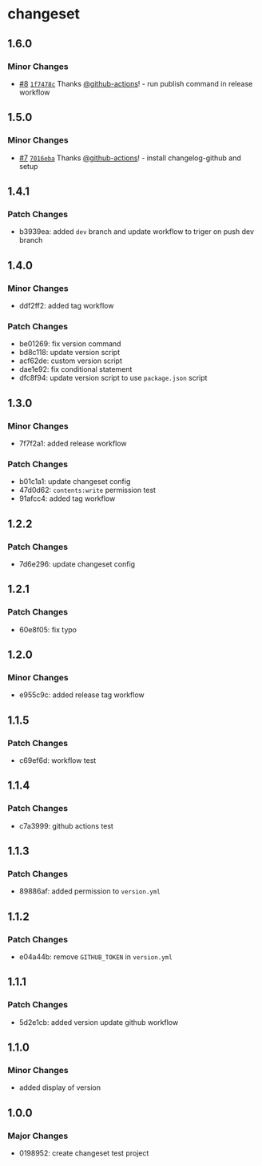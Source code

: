 # changeset

## 1.6.0

### Minor Changes

- [#8](https://github.com/108yen/changeset/pull/8) [`1f7478c`](https://github.com/108yen/changeset/commit/1f7478ca0d2dd2179cdd43c4717f831626569b24) Thanks [@github-actions](https://github.com/apps/github-actions)! - run publish command in release workflow

## 1.5.0

### Minor Changes

- [#7](https://github.com/108yen/changeset/pull/7) [`7016eba`](https://github.com/108yen/changeset/commit/7016eba6881e1a5898ac4d7a91bee18d3a4ed79b) Thanks [@github-actions](https://github.com/apps/github-actions)! - install changelog-github and setup

## 1.4.1

### Patch Changes

- b3939ea: added `dev` branch and update workflow to triger on push dev branch

## 1.4.0

### Minor Changes

- ddf2ff2: added tag workflow

### Patch Changes

- be01269: fix version command
- bd8c118: update version script
- acf62de: custom version script
- dae1e92: fix conditional statement
- dfc8f94: update version script to use `package.json` script

## 1.3.0

### Minor Changes

- 7f7f2a1: added release workflow

### Patch Changes

- b01c1a1: update changeset config
- 47d0d62: `contents:write` permission test
- 91afcc4: added tag workflow

## 1.2.2

### Patch Changes

- 7d6e296: update changeset config

## 1.2.1

### Patch Changes

- 60e8f05: fix typo

## 1.2.0

### Minor Changes

- e955c9c: added release tag workflow

## 1.1.5

### Patch Changes

- c69ef6d: workflow test

## 1.1.4

### Patch Changes

- c7a3999: github actions test

## 1.1.3

### Patch Changes

- 89886af: added permission to `version.yml`

## 1.1.2

### Patch Changes

- e04a44b: remove `GITHUB_TOKEN` in `version.yml`

## 1.1.1

### Patch Changes

- 5d2e1cb: added version update github workflow

## 1.1.0

### Minor Changes

- added display of version

## 1.0.0

### Major Changes

- 0198952: create changeset test project
